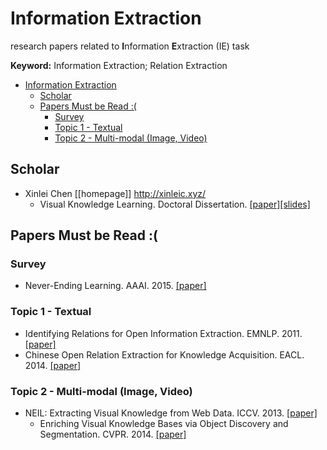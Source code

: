 # Information Extraction

research papers related to **I**nformation **E**xtraction (IE) task

**Keyword:** Information Extraction; Relation Extraction

- [Information Extraction](#information-extraction)
  - [Scholar](#scholar)
  - [Papers Must be Read :(](#papers-must-be-read-)
    - [Survey](#survey)
    - [Topic 1 - Textual](#topic-1---textual)
    - [Topic 2 - Multi-modal (Image, Video)](#topic-2---multi-modal-image-video)

## Scholar
- Xinlei Chen [[homepage]] http://xinleic.xyz/
  - Visual Knowledge Learning. Doctoral Dissertation. [[paper]](http://xinleic.xyz/papers/thesis.pdf)[[slides]](http://xinleic.xyz/docs/thesis/presentation.pdf)

## Papers Must be Read :(

### Survey

- Never-Ending Learning. AAAI. 2015. [[paper]](http://www.aaai.org/ocs/index.php/AAAI/AAAI15/paper/view/10049)

### Topic 1 - Textual

- Identifying Relations for Open Information Extraction. EMNLP. 2011. [[paper]](https://www.aclweb.org/anthology/D11-1142/)
- Chinese Open Relation Extraction for Knowledge Acquisition. EACL. 2014. [[paper]](https://www.aclweb.org/anthology/E14-4003/)

### Topic 2 - Multi-modal (Image, Video)

- NEIL: Extracting Visual Knowledge from Web Data. ICCV. 2013. [[paper]](https://doi.org/10.1109/ICCV.2013.178)
  - Enriching Visual Knowledge Bases via Object Discovery and Segmentation. CVPR. 2014. [[paper]](https://doi.org/10.1109/CVPR.2014.261)